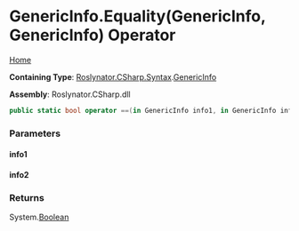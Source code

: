 # GenericInfo\.Equality\(GenericInfo, GenericInfo\) Operator

[Home](../../../../../README.md)

**Containing Type**: [Roslynator.CSharp.Syntax](../../README.md)\.[GenericInfo](../README.md)

**Assembly**: Roslynator\.CSharp\.dll

```csharp
public static bool operator ==(in GenericInfo info1, in GenericInfo info2)
```

### Parameters

#### info1

#### info2

### Returns

System\.[Boolean](https://docs.microsoft.com/en-us/dotnet/api/system.boolean)

